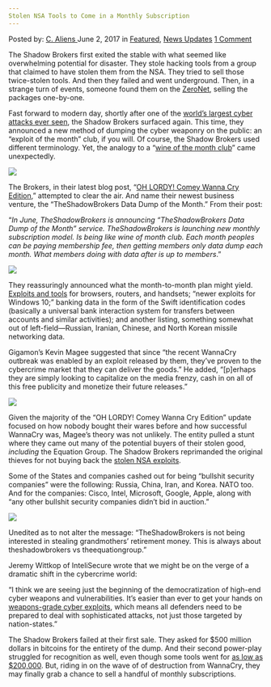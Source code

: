 ```yaml
---
Stolen NSA Tools to Come in a Monthly Subscription
---
```

<article class="post-listing post-20317 post type-post status-publish format-standard has-post-thumbnail hentry category-deepdot-news category-news-updates tag-monthly tag-nsa tag-stolen tag-subscription tag-tools">
    <div class="post-inner">
        <span>Posted by: <a href="https://www.deepdotweb.com/author/caliens/" title="">C. Aliens </a></span>
    <span>June 2, 2017</span>
    <span>in <a href="https://www.deepdotweb.com/category/deepdot-news/" rel="category tag">Featured</a>, <a href="https://www.deepdotweb.com/category/news-updates/" rel="category tag">News Updates</a></span>
    <span><a href="https://www.deepdotweb.com/2017/06/02/stolen-nsa-tools-come-monthly-subscription/#comments">1 Comment</a></span>
    </p>
    <div class="clear"></div>
    <div class="entry">
    <p>The Shadow Brokers first exited the stable with what seemed like overwhelming potential for disaster. They stole hacking tools from a group that claimed to have stolen them from the NSA. They tried to sell those twice-stolen tools. And then they failed and went underground. Then, in a strange turn of events, someone found them on the <a href="https://www.deepdotweb.com/2016/12/24/zeronet-disrupting-world-wide-web-kptx/">ZeroNet</a>, selling the packages one-by-one.</p>
    <p>Fast forward to modern day, shortly after one of the <a href="https://www.deepdotweb.com/2017/05/13/ransomeware-hackers-launch-global-assault/">world&#8217;s largest cyber attacks ever seen</a>, the Shadow Brokers surfaced again. This time, they announced a new method of dumping the cyber weaponry on the public: an “exploit of the month” club, if you will. Of course, the Shadow Brokers used different terminology. Yet, the analogy to a “<a href="http://www.darkreading.com/attacks-breaches/shadowbrokers-to-launch-monthly-subscription-service-for-exploits/d/d-id/1328893">wine of the month club</a>” came unexpectedly.</p>
    <p><img class="wp-image-20327 aligncenter" src="https://www.deepdotweb.com/wp-content/uploads/2017/05/word-image-164.jpeg" srcset="https://www.deepdotweb.com/wp-content/uploads/2017/05/word-image-164.jpeg 800w, https://www.deepdotweb.com/wp-content/uploads/2017/05/word-image-164-300x148.jpeg 300w" sizes="(max-width: 800px) 100vw, 800px" /></p>
    <p>The Brokers, in their latest blog post, “<a href="https://web.archive.org/web/20170516063704/https://steemit.com/shadowbrokers/@theshadowbrokers/oh-lordy-comey-wanna-cry-edition">OH LORDY! Comey Wanna Cry Edition</a>,” attempted to clear the air. And name their newest business venture, the “TheShadowBrokers Data Dump of the Month.” From their post:</p>
    <p>“<em>In June, TheShadowBrokers is announcing &#8220;TheShadowBrokers Data Dump of the Month&#8221; service. TheShadowBrokers is launching new monthly subscription model. Is being like wine of month club. Each month peoples can be paying membership fee, then getting members only data dump each month. What members doing with data after is up to members</em>.”</p>
    <p><img class="wp-image-20328 aligncenter" src="https://www.deepdotweb.com/wp-content/uploads/2017/05/word-image-165.jpeg" srcset="https://www.deepdotweb.com/wp-content/uploads/2017/05/word-image-165.jpeg 800w, https://www.deepdotweb.com/wp-content/uploads/2017/05/word-image-165-300x225.jpeg 300w" sizes="(max-width: 800px) 100vw, 800px" /></p>
    <p>They reassuringly announced what the month-to-month plan might yield. <a href="https://www.deepdotweb.com/tag/hack/">Exploits and tools</a> for browsers, routers, and handsets; “newer exploits for Windows 10;” banking data in the form of the Swift identification codes (basically a universal bank interaction system for transfers between accounts and similar activities); and another listing, something somewhat out of left-field—Russian, Iranian, Chinese, and North Korean missile networking data.</p>
    <p>Gigamon’s Kevin Magee suggested that since “the recent WannaCry outbreak was enabled by an exploit released by them, they’ve proven to the cybercrime market that they can deliver the goods.” He added, &#8220;[p]erhaps they are simply looking to capitalize on the media frenzy, cash in on all of this free publicity and monetize their future releases.&#8221;</p>
    <p><img class="wp-image-20329 aligncenter" src="https://www.deepdotweb.com/wp-content/uploads/2017/05/word-image-166.jpeg" srcset="https://www.deepdotweb.com/wp-content/uploads/2017/05/word-image-166.jpeg 800w, https://www.deepdotweb.com/wp-content/uploads/2017/05/word-image-166-300x225.jpeg 300w" sizes="(max-width: 800px) 100vw, 800px" /></p>
    <p>Given the majority of the “OH LORDY! Comey Wanna Cry Edition” update focused on how nobody bought their wares before and how successful WannaCry was, Magee&#8217;s theory was not unlikely. The entity pulled a stunt where they came out many of the potential buyers of their stolen good, <em>including</em> the Equation Group. The Shadow Brokers reprimanded the original thieves for not buying back the <a href="https://www.deepdotweb.com/?s=nsa">stolen NSA exploits</a>.</p>
    <p>Some of the States and companies cashed out for being “bullshit security companies” were the following: Russia, China, Iran, and Korea. NATO too. And for the companies: Cisco, Intel, Microsoft, Google, Apple, along with “any other bullshit security companies didn&#8217;t bid in auction.”</p>
    <p><img class="wp-image-20330 aligncenter" src="https://www.deepdotweb.com/wp-content/uploads/2017/05/word-image-167.jpeg" srcset="https://www.deepdotweb.com/wp-content/uploads/2017/05/word-image-167.jpeg 824w, https://www.deepdotweb.com/wp-content/uploads/2017/05/word-image-167-300x218.jpeg 300w" sizes="(max-width: 824px) 100vw, 824px" /></p>
    <p>Unedited as to not alter the message: “TheShadowBrokers is not being interested in stealing grandmothers&#8217; retirement money. This is always about theshadowbrokers vs theequationgroup.”</p>
    <p>Jeremy Wittkop of InteliSecure wrote that we might be on the verge of a dramatic shift in the cybercrime world:</p>
    <p>“I think we are seeing just the beginning of the democratization of high-end cyber weapons and vulnerabilities. It&#8217;s easier than ever to get your hands on <a href="https://www.deepdotweb.com/tag/cybercrime">weapons-grade cyber exploits</a>, which means all defenders need to be prepared to deal with sophisticated attacks, not just those targeted by nation-states.”</p>
    <p>The Shadow Brokers failed at their first sale. They asked for $500 million dollars in bitcoins for the entirety of the dump. And their second power-play struggled for recognition as well, even though some tools went for <a href="https://www.deepdotweb.com/2016/12/26/shadow-brokers-take-zeronet-sell-stolen-nsa-exploits/">as low as $200,000</a>. But, riding in on the wave of of destruction from WannaCry, they may finally grab a chance to sell a handful of monthly subscriptions.</p>
    </div>
    <span style="display:none"><a href="https://www.deepdotweb.com/tag/monthly/" rel="tag">monthly</a> <a href="https://www.deepdotweb.com/tag/nsa/" rel="tag">nsa</a> <a href="https://www.deepdotweb.com/tag/stolen/" rel="tag">stolen</a> <a href="https://www.deepdotweb.com/tag/subscription/" rel="tag">subscription</a> <a href="https://www.deepdotweb.com/tag/tools/" rel="tag">tools</a></span> <span style="display:none" class="updated">2017-06-02</span>
    <div style="display:none" class="vcard author" itemprop="author" itemscope itemtype="http://schema.org/Person"><strong class="fn" itemprop="name"><a href="https://www.deepdotweb.com/author/caliens/" title="Posts by C. Aliens" rel="author">C. Aliens</a></strong></div>
    </div>
</article>

